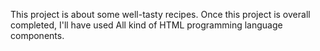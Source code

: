 This project is about some well-tasty recipes.
Once this project is overall completed, I'll have used All kind of HTML programming language components.
